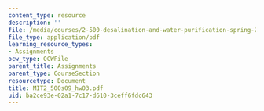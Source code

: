 ```yaml
---
content_type: resource
description: ''
file: /media/courses/2-500-desalination-and-water-purification-spring-2009/ba2ce93e02a17c17d6103ceff6fdc643_MIT2_500s09_hw03.pdf
file_type: application/pdf
learning_resource_types:
- Assignments
ocw_type: OCWFile
parent_title: Assignments
parent_type: CourseSection
resourcetype: Document
title: MIT2_500s09_hw03.pdf
uid: ba2ce93e-02a1-7c17-d610-3ceff6fdc643
---
```

